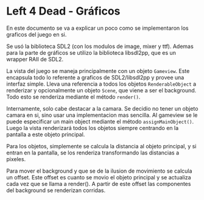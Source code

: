 # Left 4 Dead - Gráficos

En este documento se va a explicar un poco como se implementaron los graficos del juego en si.

Se usó la biblioteca SDL2 (con los modulos de image, mixer y ttf). Ademas para la parte de gráficos se utilizo
la biblioteca libsdl2pp, que es un wrapper RAII de SDL2.

La vista del juego se maneja principalmente con un objeto `Gameview`. Este encapsula todo lo referente a graficos
de SDL2/libsdl2pp y provee una interfaz simple. Lleva una referencia a todos los objetos `RenderableObject` a renderizar y opcionalmente
un objeto `Scene`, que viene a ser el background. Todo esto se renderiza mediante el método `render()`.

Internamente, solo cabe destacar a la camara. Se decidio no tener un objeto camara en si, sino usar una implementacion
mas sencilla. Al gameview se le puede especificar un main object mediante el método `assignMainObject()`. Luego la vista renderizará todos los
objetos siempre centrando en la pantalla a este objeto principal.

Para los objetos, simplemente se calcula la distancia al objeto principal, y si entran en la pantalla, se los
renderiza transformando las distancias a pixeles.

Para mover el background y que se de la ilusion de movimiento se calcula un offset. Este offset es cuanto se
movio el objeto principal y se actualiza cada vez que se llama a render(). A partir de este offset las componentes
del background se renderizan corridas.